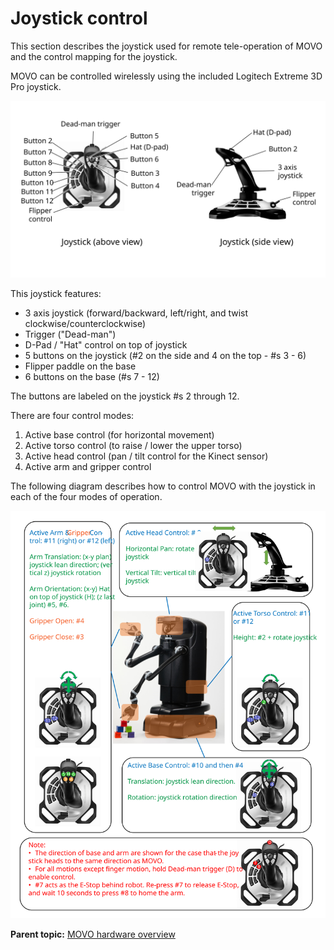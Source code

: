 # Joystick control

This section describes the joystick used for remote tele-operation of MOVO and the control mapping for the joystick.

MOVO can be controlled wirelessly using the included Logitech Extreme 3D Pro joystick.

![](../Graphics/controller_buttons_controls.svg)

This joystick features:

-   3 axis joystick \(forward/backward, left/right, and twist clockwise/counterclockwise\)
-   Trigger \("Dead-man"\)
-   D-Pad / "Hat" control on top of joystick
-   5 buttons on the joystick \(\#2 on the side and 4 on the top - \#s 3 - 6\)
-   Flipper paddle on the base
-   6 buttons on the base \(\#s 7 - 12\)

The buttons are labeled on the joystick \#s 2 through 12.

There are four control modes:

1.  Active base control \(for horizontal movement\)
2.  Active torso control \(to raise / lower the upper torso\)
3.  Active head control \(pan / tilt control for the Kinect sensor\)
4.  Active arm and gripper control

The following diagram describes how to control MOVO with the joystick in each of the four modes of operation.

![](../Graphics/controlling_MOVO.svg)

**Parent topic:** [MOVO hardware overview](../Concepts/c_movo_hardware_overview.md)

